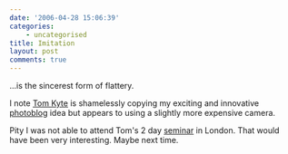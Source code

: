 ```yaml
---
date: '2006-04-28 15:06:39'
categories:
    - uncategorised
title: Imitation
layout: post
comments: true
---
```

...is the sincerest form of flattery.

I note [Tom Kyte](http://tkyte.blogspot.com/2006/04/around-london.html)
is shamelessly copying my exciting and innovative
[photoblog](http://www.nbrightside.com/blog/2006/04/18/birth-of-a-photo-blog/)
idea but appears to using a slightly more expensive camera.

Pity I was not able to attend Tom's 2 day
[seminar](http://education.oracle.com/pls/web_prod-plq-dad/show_desc.redirect?redir_type=3&p_org_id=28&lang=US)
in London. That would have been very interesting. Maybe next time.
